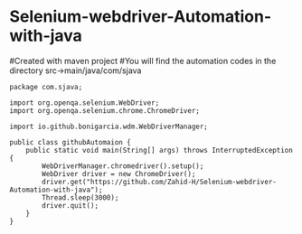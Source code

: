 # Selenium-webdriver-Automation-with-java

#Created with maven project
#You will find the automation codes in the directory src->main/java/com/sjava

```
package com.sjava;

import org.openqa.selenium.WebDriver;
import org.openqa.selenium.chrome.ChromeDriver;

import io.github.bonigarcia.wdm.WebDriverManager;

public class githubAutomaion {
    public static void main(String[] args) throws InterruptedException {
        WebDriverManager.chromedriver().setup();
        WebDriver driver = new ChromeDriver();
        driver.get("https://github.com/Zahid-H/Selenium-webdriver-Automation-with-java");
        Thread.sleep(3000);
        driver.quit();
    }
}
```
